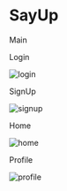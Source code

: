 # SayUp


Main



Login

![login](https://github.com/nixs-dev/Polls/assets/57874746/09aba7e7-c901-4756-ae85-d78a62b40a6b)


SignUp

![signup](https://github.com/nixs-dev/Polls/assets/57874746/1447724d-bda3-4bf7-850f-2ed874150cd1)


Home

![home](https://github.com/nixs-dev/Polls/assets/57874746/67bca9f4-1607-47bd-8c71-612a1c740475)


Profile

![profile](https://github.com/nixs-dev/Polls/assets/57874746/df4f5ed4-0367-438f-8b53-b04ff2cd8536)
